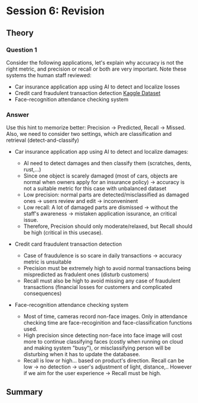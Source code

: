 # Session 6: Revision
## **Theory**
### **Question 1**
Consider the following applications, let's explain why accuracy is not the right metric, and precision or recall or both are very important. Note these systems the human staff reviewed:
- Car insurance application app using AI to detect and localize losses 
- Credit card fraudulent transaction detection [Kaggle Dataset](https://www.kaggle.com/datasets/mlg-ulb/creditcardfraud)
- Face-recognition attendance checking system

### **Answer**
Use this hint to memorize better: Precision $\rightarrow$ Predicted, Recall $\rightarrow$ Missed. Also, we need to consider two settings, which are classification and retrieval (detect-and-classify)

- Car insurance application app using AI to detect and localize damages:
    - AI need to detect damages and then classify them (scratches, dents, rust,...)
    - Since one object is scarely damaged (most of cars, objects are normal when owners apply for an insurance policy) $\rightarrow$ accuracy is not a suitable metric for this case with unbalanced dataset
    - Low precision: normal parts are detected/misclassified as damaged ones $\rightarrow$ users review and edit $\rightarrow$ inconveninent
    - Low recall: A lot of damaged parts are dismissed $\rightarrow$ without the staff's awareness $\rightarrow$ mistaken application issurance, an critical issue.
    - Therefore, Precision should only moderate/relaxed, but Recall should be high (critical in this usecase).

- Credit card fraudulent transaction detection
    - Case of fraudulence is so scare in daily transactions $\rightarrow$ accuracy metric is unsuitable
    - Precision must be extremely high to avoid normal transactions being mispredicted as fradulent ones (disturb customers)
    - Recall must also be high to avoid missing any case of fraudulent transactions (financial losses for customers and complicated consequences)
    
- Face-recognition attendance checking system
    - Most of time, cameras record non-face images. Only in attendance checking time are face-recoginition and face-classification functions used.
    - High precision since detecting non-face into face image will cost more to continue classifying faces (costly when running on cloud and making system "busy"), or misclassifying person will be disturbing when it has to update the databasee.
    - Recall is low or high... based on product's direction. Recall can be low $\rightarrow$ no detection $\rightarrow$ user's adjustment of light, distance,.. However if we aim for the user experience $\rightarrow$ Recall must be high.


## **Summary**
